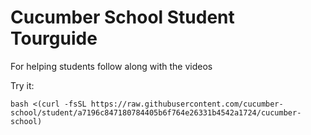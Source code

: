 # Cucumber School Student Tourguide

For helping students follow along with the videos

Try it:

```
bash <(curl -fsSL https://raw.githubusercontent.com/cucumber-school/student/a7196c847180784405b6f764e26331b4542a1724/cucumber-school)
```
